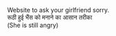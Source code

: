 Website to ask your girlfriend sorry.</br>
रूठी हुई भैंस को मनाने का आसान तरीका </br>
(She is still angry)
